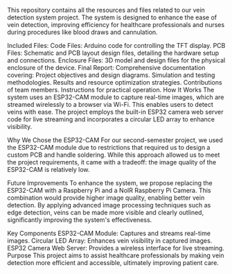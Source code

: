 This repository contains all the resources and files related to our vein detection system project. The system is designed to enhance the ease of vein detection, improving efficiency for healthcare professionals and nurses during procedures like blood draws and cannulation.

Included Files:
Code Files: Arduino code for controlling the TFT display.
PCB Files: Schematic and PCB layout design files, detailing the hardware setup and connections.
Enclosure Files: 3D model and design files for the physical enclosure of the device.
Final Report: Comprehensive documentation covering:
Project objectives and design diagrams.
Simulation and testing methodologies.
Results and resource optimization strategies.
Contributions of team members.
Instructions for practical operation.
How It Works
The system uses an ESP32-CAM module to capture real-time images, which are streamed wirelessly to a browser via Wi-Fi. This enables users to detect veins with ease. The project employs the built-in ESP32 camera web server code for live streaming and incorporates a circular LED array to enhance visibility.

Why We Chose the ESP32-CAM
For our second-semester project, we used the ESP32-CAM module due to restrictions that required us to design a custom PCB and handle soldering. While this approach allowed us to meet the project requirements, it came with a tradeoff: the image quality of the ESP32-CAM is relatively low.

Future Improvements
To enhance the system, we propose replacing the ESP32-CAM with a Raspberry Pi and a NoIR Raspberry Pi Camera. This combination would provide higher image quality, enabling better vein detection. By applying advanced image processing techniques such as edge detection, veins can be made more visible and clearly outlined, significantly improving the system's effectiveness.

Key Components
ESP32-CAM Module: Captures and streams real-time images.
Circular LED Array: Enhances vein visibility in captured images.
ESP32 Camera Web Server: Provides a wireless interface for live streaming.
Purpose
This project aims to assist healthcare professionals by making vein detection more efficient and accessible, ultimately improving patient care.

